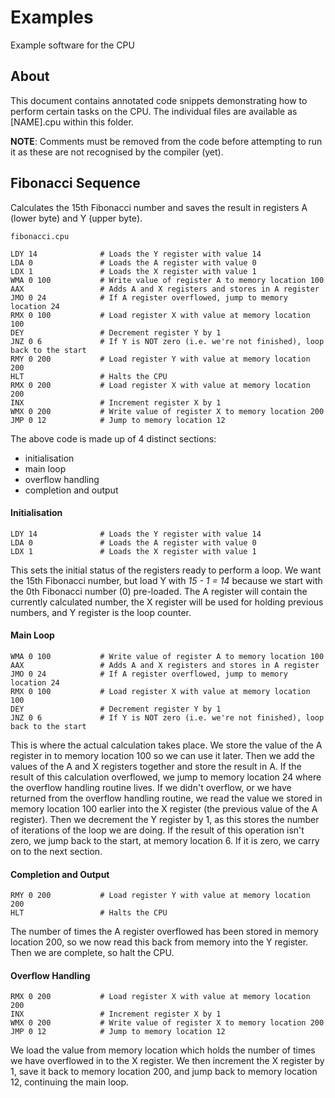 # Examples
Example software for the CPU

## About
This document contains annotated code snippets demonstrating how to perform certain tasks on
the CPU. The individual files are available as [NAME].cpu within this folder.

**NOTE**: Comments must be removed from the code before attempting to run it as these are
not recognised by the compiler (yet).

## Fibonacci Sequence

Calculates the 15th Fibonacci number and saves the result in registers A (lower byte) and
Y (upper byte).

```commandline
fibonacci.cpu

LDY 14              # Loads the Y register with value 14
LDA 0               # Loads the A register with value 0
LDX 1               # Loads the X register with value 1
WMA 0 100           # Write value of register A to memory location 100
AAX                 # Adds A and X registers and stores in A register
JMO 0 24            # If A register overflowed, jump to memory location 24
RMX 0 100           # Load register X with value at memory location 100
DEY                 # Decrement register Y by 1
JNZ 0 6             # If Y is NOT zero (i.e. we're not finished), loop back to the start
RMY 0 200           # Load register Y with value at memory location 200
HLT                 # Halts the CPU
RMX 0 200           # Load register X with value at memory location 200
INX                 # Increment register X by 1
WMX 0 200           # Write value of register X to memory location 200
JMP 0 12            # Jump to memory location 12
```
The above code is made up of 4 distinct sections:
- initialisation
- main loop 
- overflow handling
- completion and output

#### Initialisation
```commandline
LDY 14              # Loads the Y register with value 14
LDA 0               # Loads the A register with value 0
LDX 1               # Loads the X register with value 1
```
This sets the initial status of the registers ready to perform a loop. We want the 15th
Fibonacci number, but load Y with *15 - 1 = 14* because we start with the 0th Fibonacci 
number (0) pre-loaded. The A register will contain the currently calculated number, the X
register will be used for holding previous numbers, and Y register is the loop counter.

#### Main Loop
```commandline
WMA 0 100           # Write value of register A to memory location 100
AAX                 # Adds A and X registers and stores in A register
JMO 0 24            # If A register overflowed, jump to memory location 24
RMX 0 100           # Load register X with value at memory location 100
DEY                 # Decrement register Y by 1
JNZ 0 6             # If Y is NOT zero (i.e. we're not finished), loop back to the start
```
This is where the actual calculation takes place. We store the value of the A register in to
memory location 100 so we can use it later. Then we add the values of the A and X registers
together and store the result in A. If the result of this calculation overflowed, we jump to
memory location 24 where the overflow handling routine lives. If we didn't overflow, or we
have returned from the overflow handling routine, we read the value we stored in memory
location 100 earlier into the X register (the previous value of the A register). Then we
decrement the Y register by 1, as this stores the number of iterations of the loop we are
doing. If the result of this operation isn't zero, we jump back to the start, at memory
location 6. If it is zero, we carry on to the next section.

#### Completion and Output
```commandline
RMY 0 200           # Load register Y with value at memory location 200
HLT                 # Halts the CPU
```
The number of times the A register overflowed has been stored in memory location 200, so we
now read this back from memory into the Y register. Then we are complete, so halt the CPU.

#### Overflow Handling
```commandline
RMX 0 200           # Load register X with value at memory location 200
INX                 # Increment register X by 1
WMX 0 200           # Write value of register X to memory location 200
JMP 0 12            # Jump to memory location 12
```
We load the value from memory location which holds the number of times we have overflowed in
to the X register. We then increment the X register by 1, save it back to memory location
200, and jump back to memory location 12, continuing the main loop.